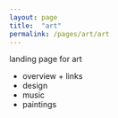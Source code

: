 ```yaml
---
layout: page
title:  "art"
permalink: /pages/art/art
---
```


landing page for art

- overview + links
- design
- music
- paintings
